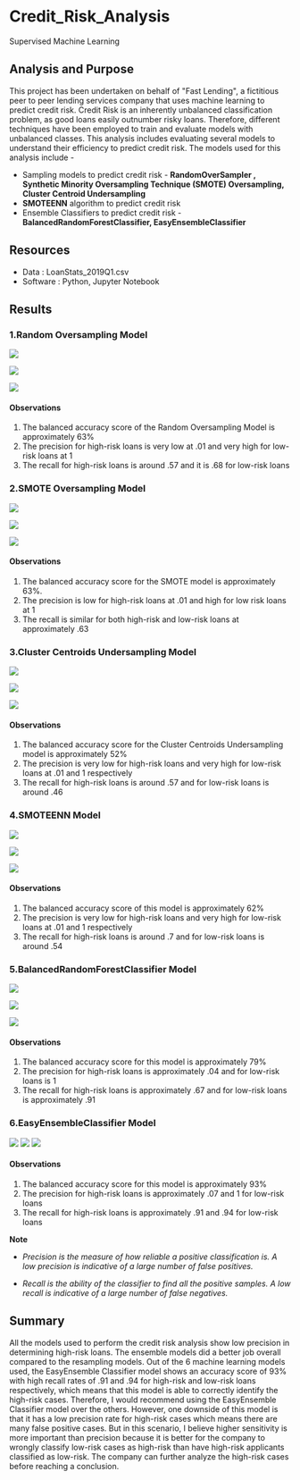 # Credit_Risk_Analysis
Supervised Machine Learning

## Analysis and Purpose
This project has been undertaken on behalf of "Fast Lending", a fictitious peer to peer lending services company that uses machine learning to predict credit risk. Credit Risk is an inherently unbalanced classification problem, as good loans easily outnumber risky loans. Therefore, different techniques have been employed to train and evaluate models with unbalanced classes. This analysis includes evaluating several models to understand their efficiency to predict credit risk. The models used for this analysis include - 

- Sampling models to predict credit risk - **RandomOverSampler , Synthetic Minority Oversampling Technique (SMOTE) Oversampling, Cluster Centroid Undersampling**
- **SMOTEENN** algorithm to predict credit risk
- Ensemble Classifiers to predict credit risk - **BalancedRandomForestClassifier, EasyEnsembleClassifier**

## Resources
- Data : LoanStats_2019Q1.csv
- Software : Python, Jupyter Notebook

## Results

### 1.Random Oversampling Model

![](images/accuracy_score_random_oversampling.png)

![](images/random_oversampling_confusion_matrix.png)

![](images/random_oversampling_classification_report.png)

#### Observations

1. The balanced accuracy score of the Random Oversampling Model is approximately 63%
2. The precision for high-risk loans is very low at .01 and very high for low-risk loans at 1
3. The recall for high-risk loans is around .57 and it is  .68 for low-risk loans


 ### 2.SMOTE Oversampling Model
 
 ![](images/acc_score_SMOTE.png)
 
 ![](images/SMOTE_Oversampling_cm.png)
 
 ![](images/SMOTE_Oversampling_CR.png)
 
 #### Observations
 
 1. The balanced accuracy score for the SMOTE model is approximately 63%.
 2. The precision is low for high-risk loans at .01 and high for low risk loans at 1
 3. The recall is similar for both high-risk and low-risk loans at approximately .63

### 3.Cluster Centroids Undersampling Model

![](images/acc_Score_CC.png)

![](images/CC_Undersampling_CM.png)

![](images/CC_Undersampling_CR.png)

#### Observations

1. The balanced accuracy score for the Cluster Centroids Undersampling model is approximately 52%
2. The precision is very low for high-risk loans and very high for low-risk loans at .01 and 1 respectively
3. The recall for high-risk loans is around .57 and for low-risk loans is around .46


### 4.SMOTEENN Model

![](images/acc_score_SMOTEENN.png)

![](images/SMOTEENN_CM.png)

![](images/SMOTEENN_CR.png)

#### Observations

1. The balanced accuracy score of this model is approximately 62%
2. The precision is very low for high-risk loans and very high for low-risk loans at .01 and 1 respectively
3. The recall for high-risk loans is around .7 and for low-risk loans is around .54


### 5.BalancedRandomForestClassifier Model

![](images/acc_score_brfc.png)

![](images/brfc_CM.png)

![](images/brfc_CR.png)

#### Observations

1. The balanced accuracy score for this model is approximately 79%
2. The precision for high-risk loans is approximately .04 and for low-risk loans is 1
3. The recall for high-risk loans is approximately .67 and for low-risk loans is approximately .91


### 6.EasyEnsembleClassifier Model

![](images/acc_score_EEC.png)
![](images/eec_CM.png)
![](images/eec_CR.png)

#### Observations

1. The balanced accuracy score for this model is approximately 93%
2. The precision for high-risk loans is approximately .07 and 1 for low-risk loans
3. The recall for high-risk loans is approximately .91 and .94 for low-risk loans


**Note**

- *Precision is the measure of how reliable a positive classification is. A low precision is indicative of a large number of false positives.*

- *Recall is the ability of the classifier to find all the positive samples. A low recall is indicative of a large number of false negatives.*

## Summary

All the models used to perform the credit risk analysis show low precision in determining high-risk loans. The ensemble models did a better job overall compared to the resampling models. Out of the 6 machine learning models used, the EasyEnsemble Classifier model shows an accuracy score of 93% with high recall rates of .91 and .94 for high-risk and low-risk loans respectively, which means that this model is able to correctly identify the high-risk cases. Therefore, I would recommend using the EasyEnsemble Classifier model over the others. However, one downside of this model is that it has a low precision rate for high-risk cases which means there are many false positive cases. But in this scenario, I believe higher sensitivity is more important than precision because it is better for the company to wrongly classify low-risk cases as high-risk than have high-risk applicants classified as low-risk. The company can further analyze the high-risk cases before reaching a conclusion.


 
